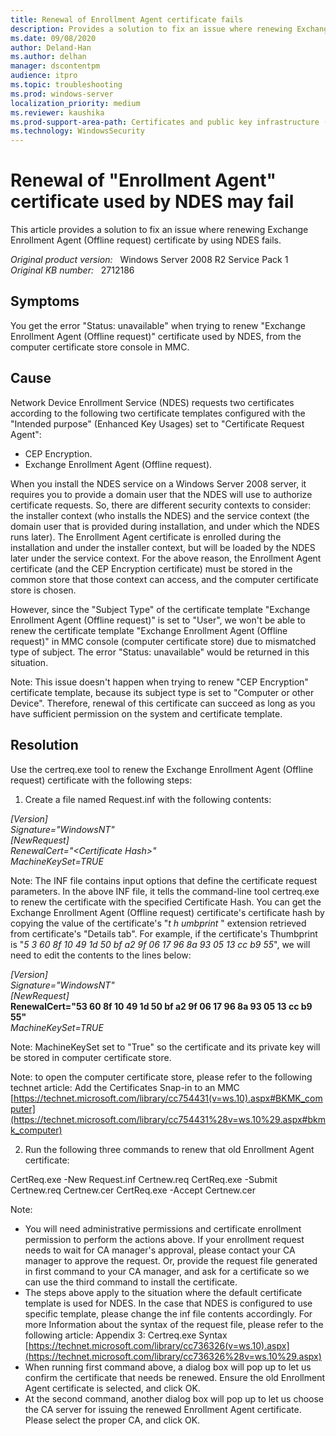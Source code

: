 ```yaml
---
title: Renewal of Enrollment Agent certificate fails
description: Provides a solution to fix an issue where renewing Exchange Enrollment Agent (Offline request) certificate by using NDES fails.
ms.date: 09/08/2020
author: Deland-Han
ms.author: delhan
manager: dscontentpm
audience: itpro
ms.topic: troubleshooting
ms.prod: windows-server
localization_priority: medium
ms.reviewer: kaushika
ms.prod-support-area-path: Certificates and public key infrastructure (PKI)
ms.technology: WindowsSecurity
---
```

# Renewal of "Enrollment Agent" certificate used by NDES may fail

This article provides a solution to fix an issue where renewing Exchange Enrollment Agent (Offline request) certificate by using NDES fails.

_Original product version:_ &nbsp; Windows Server 2008 R2 Service Pack 1  
_Original KB number:_ &nbsp; 2712186

## Symptoms

You get the error "Status: unavailable" when trying to renew "Exchange Enrollment Agent (Offline request)" certificate used by NDES, from the computer certificate store console in MMC.

## Cause

Network Device Enrollment Service (NDES) requests two certificates according to the following two certificate templates configured with the "Intended purpose" (Enhanced Key Usages) set to "Certificate Request Agent":

- CEP Encryption.
- Exchange Enrollment Agent (Offline request).

When you install the NDES service on a Windows Server 2008 server, it requires you to provide a domain user that the NDES will use to authorize certificate requests. So, there are different security contexts to consider: the installer context (who installs the NDES) and the service context (the domain user that is provided during installation, and under which the NDES runs later). The Enrollment Agent certificate is enrolled during the installation and under the installer context, but will be loaded by the NDES later under the service context. For the above reason, the Enrollment Agent certificate (and the CEP Encryption certificate) must be stored in the common store that those context can access, and the computer certificate store is chosen.

However, since the "Subject Type" of the certificate template "Exchange Enrollment Agent (Offline request)" is set to "User", we won't be able to renew the certificate template "Exchange Enrollment Agent (Offline request)" in MMC console (computer certificate store) due to mismatched type of subject. The error "Status: unavailable" would be returned in this situation.

Note: This issue doesn't happen when trying to renew "CEP Encryption" certificate template, because its subject type is set to "Computer or other Device". Therefore, renewal of this certificate can succeed as long as you have sufficient permission on the system and certificate template. 

## Resolution

Use the certreq.exe tool to renew the Exchange Enrollment Agent (Offline request) certificate with the following steps:

1. Create a file named Request.inf with the following contents: 

*[Version]*  
*Signature="$Windows NT$"*  
*[NewRequest]*  
*RenewalCert="\<Certificate Hash>"*  
*MachineKeySet=TRUE*  

Note: The INF file contains input options that define the certificate request parameters. In the above INF file, it tells the command-line tool certreq.exe to renew the certificate with the specified Certificate Hash. You can get the Exchange Enrollment Agent (Offline request) certificate's certificate hash by copying the value of the certificate's "*t* *h* *umbprint* " extension retrieved from certificate's "Details tab". For example, if the certificate's Thumbprint is "*5* *3 60 8f 10 49 1d 50 bf a2 9f 06 17 96 8a 93 05 13 cc b9 55*", we will need to edit the contents to the lines below:

*[Version]*  
 *Signature="$Windows NT$"*  
 *[NewRequest]*  
 **RenewalCert="53 60 8f 10 49 1d 50 bf a2 9f 06 17 96 8a 93 05 13 cc b9 55"**  
 *MachineKeySet=TRUE*  

Note: MachineKeySet set to "True" so the certificate and its private key will be stored in computer certificate store.

Note: to open the computer certificate store, please refer to the following technet article:
Add the Certificates Snap-in to an MMC
 [https://technet.microsoft.com/library/cc754431(v=ws.10).aspx#BKMK_computer](https://technet.microsoft.com/library/cc754431%28v=ws.10%29.aspx#bkmk_computer) 

2. Run the following three commands to renew that old Enrollment Agent certificate: 

CertReq.exe -New Request.inf Certnew.req
CertReq.exe -Submit Certnew.req Certnew.cer
CertReq.exe -Accept Certnew.cer

Note:


- You will need administrative permissions and certificate enrollment permission to perform the actions above. If your enrollment request needs to wait for CA manager's approval, please contact your CA manager to approve the request. Or, provide the request file generated in first command to your CA manager, and ask for a certificate so we can use the third command to install the certificate.
- The steps above apply to the situation where the default certificate template is used for NDES. In the case that NDES is configured to use specific template, please change the inf file contents accordingly. For more Information about the syntax of the request file, please refer to the following article:
Appendix 3: Certreq.exe Syntax
 [https://technet.microsoft.com/library/cc736326(v=ws.10).aspx](https://technet.microsoft.com/library/cc736326%28v=ws.10%29.aspx) 
- When running first command above, a dialog box will pop up to let us confirm the certificate that needs be renewed. Ensure the old Enrollment Agent certificate is selected, and click OK.
- At the second command, another dialog box will pop up to let us choose the CA server for issuing the renewed Enrollment Agent certificate. Please select the proper CA, and click OK.
